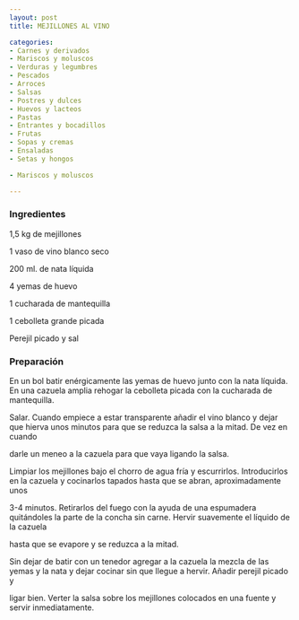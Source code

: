 ```yaml
---
layout: post
title: MEJILLONES AL VINO

categories:
- Carnes y derivados
- Mariscos y moluscos
- Verduras y legumbres
- Pescados
- Arroces
- Salsas
- Postres y dulces
- Huevos y lacteos
- Pastas
- Entrantes y bocadillos
- Frutas
- Sopas y cremas
- Ensaladas
- Setas y hongos

- Mariscos y moluscos

---
```

<h3>Ingredientes</h3>

1,5 kg de mejillones

1 vaso de vino blanco seco

200 ml. de nata líquida

4 yemas de huevo

1 cucharada de mantequilla

1 cebolleta grande picada

Perejil picado y sal

<h3>Preparación</h3>

En un bol batir enérgicamente las yemas de huevo junto con la nata líquida. En una cazuela amplia rehogar la cebolleta picada con la cucharada de mantequilla.

Salar. Cuando empiece a estar transparente añadir el vino blanco y dejar que hierva unos minutos para que se reduzca la salsa a la mitad. De vez en cuando

darle un meneo a la cazuela para que vaya ligando la salsa.

Limpiar los mejillones bajo el chorro de agua fría y escurrirlos. Introducirlos en la cazuela y cocinarlos tapados hasta que se abran, aproximadamente unos

3-4 minutos. Retirarlos del fuego con la ayuda de una espumadera quitándoles la parte de la concha sin carne. Hervir suavemente el líquido de la cazuela

hasta que se evapore y se reduzca a la mitad.

Sin dejar de batir con un tenedor agregar a la cazuela la mezcla de las yemas y la nata y dejar cocinar sin que llegue a hervir. Añadir perejil picado y

ligar bien. Verter la salsa sobre los mejillones colocados en una fuente y servir inmediatamente.

